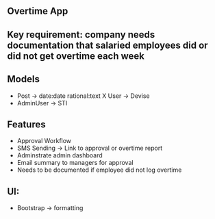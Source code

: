## Overtime App

## Key requirement: company needs documentation that salaried employees did or did not get overtime each week

## Models
- Post -> date:date rational:text
X User -> Devise
- AdminUser -> STI

## Features
- Approval Workflow
- SMS Sending -> Link to approval or overtime report
- Adminstrate admin dashboard
- Email summary to managers for approval
- Needs to be documented if employee did not log overtime

## UI:
- Bootstrap -> formatting